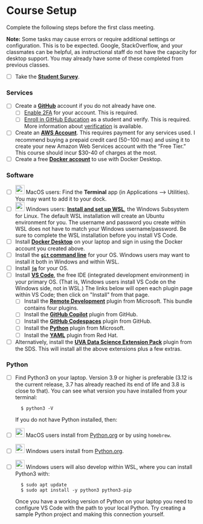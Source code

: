 # Course Setup

Complete the following steps before the first class meeting.

**Note:** Some tasks may cause errors or require additional settings or configuration. This is to be expected. Google, StackOverflow, and your classmates can be helpful, as instructional staff do not have the capacity for desktop support. You may already have some of these completed from previous classes.

- [ ] Take the [**Student Survey**](https://virginia.az1.qualtrics.com/jfe/form/SV_799Osj0KfAPPJ7E).

### Services

- [ ] Create a [**GitHub**](https://github.com/) account if you do not already have one.
    - [ ] [Enable 2FA](https://github.com/settings/security) for your account. This is required.
    - [ ] [Enroll in GitHub Education](https://education.github.com/discount_requests/application) as a student and verify. This is required. More information about [verification](https://docs.github.com/en/education/explore-the-benefits-of-teaching-and-learning-with-github-education/github-education-for-students/apply-to-github-education-as-a-student) is available.
- [ ] Create an [**AWS Account**](https://signin.aws.amazon.com/signup?request_type=register). This requires payment for any services used. I recommend buying a prepaid credit card ($50-$100 max) and using it to create your new Amazon Web Services account with the “Free Tier.” This course should incur $30-40 of charges at the most.
- [ ] Create a free [**Docker account**](https://app.docker.com/signup) to use with Docker Desktop.

### Software

- [ ] <img src="https://icons.iconarchive.com/icons/martz90/circle/128/apple-2-icon.png" width="24" height="24"> MacOS users: Find the **Terminal** app (in Applications --> Utilities). You may want to add it to your dock.
- [ ] <img src="https://icons.iconarchive.com/icons/martz90/circle/128/windows-8-icon.png" width="24" height="24"> Windows users: [**Install and set up WSL**](https://learn.microsoft.com/en-us/windows/wsl/install), the Windows Subsystem for Linux. The default WSL installation will create an Ubuntu environment for you. The username and password you create within WSL does not have to match your Windows username/password. Be sure to complete the WSL installation before you install VS Code.
- [ ] Install [**Docker Desktop**](https://www.docker.com/get-started/) on your laptop and sign in using the Docker account you created above.
- [ ] Install the [**`git` command line**](https://git-scm.com/downloads) for your OS. Windows users may want to install it both in Windows and within WSL. 
- [ ] Install [**`jq`**](https://jqlang.github.io/jq/) for your OS.
- [ ] Install [**VS Code**](https://code.visualstudio.com/), the free IDE (integrated development environment) in your primary OS. (That is, Windows users install VS Code on the Windows side, not in WSL.) The links below will open each plugin page within VS Code; then click on "Install" from that page.
    - [ ] Install the [**Remote Development**](https://marketplace.visualstudio.com/items?itemName=ms-vscode-remote.vscode-remote-extensionpack) plugin from Microsoft. This bundle contains four plugins.
    - [ ] Install the [**GitHub Copilot**](https://marketplace.visualstudio.com/items?itemName=GitHub.copilot) plugin from GitHub.
    - [ ] Install the [**GitHub Codespaces**](https://marketplace.visualstudio.com/items?itemName=GitHub.codespaces) plugin from GitHub.
    - [ ] Install the [**Python**](https://marketplace.visualstudio.com/items?itemName=ms-python.python) plugin from Microsoft.
    - [ ] Install the [**YAML**](https://marketplace.visualstudio.com/items?itemName=redhat.vscode-yaml) plugin from Red Hat.
- [ ] Alternatively, install the [**UVA Data Science Extension Pack**](https://marketplace.visualstudio.com/items?itemName=uva-school-of-data-science.sds-vscode) plugin from the SDS. This will install all the above extensions plus a few extras.

### Python

- [ ] Find Python3 on your laptop. Version 3.9 or higher is preferable (3.12 is the current release, 3.7 has already reached its end of life and 3.8 is close to that). You can see what version you have installed from your terminal:

        $ python3 -V

    If you do not have Python installed, then:

- [ ] <img src="https://icons.iconarchive.com/icons/martz90/circle/128/apple-2-icon.png" width="24" height="24"> MacOS users install from [Python.org](https://www.python.org/downloads/) or by using `homebrew`.
- [ ] <img src="https://icons.iconarchive.com/icons/martz90/circle/128/windows-8-icon.png" width="24" height="24"> Windows users install from [Python.org](https://www.python.org/downloads/).
- [ ] <img src="https://icons.iconarchive.com/icons/martz90/circle/128/windows-8-icon.png" width="24" height="24"> Windows users will also develop within WSL, where you can install Python3 with:

        $ sudo apt update
        $ sudo apt install -y python3 python3-pip

    Once you have a working version of Python on your laptop you need to configure VS Code with the path to your local Python. Try creating a sample Python project and making this connection yourself.
